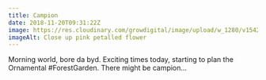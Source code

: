 ```yaml
---
title: Campion
date: 2018-11-20T09:31:22Z
image: https://res.cloudinary.com/growdigital/image/upload/w_1280/v1542658060/B2E54F89-21D6-46F3-A08E-B2544F138FC5_gpm12i.jpg
imageAlt: Close up pink petalled flower
---
```


Morning world, bore da byd. Exciting times today, starting to plan the Ornamental #ForestGarden. There might be campion…
